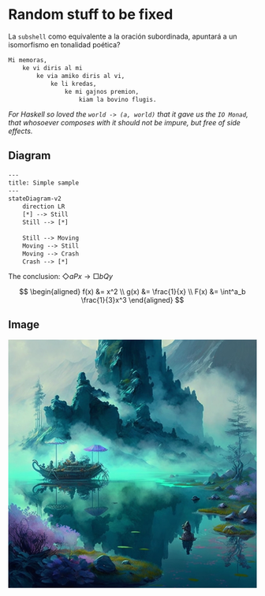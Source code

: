 # Random stuff to be fixed

La `subshell` como equivalente a la oración subordinada, apuntará a un
isomorfismo en tonalidad poética?


```plaintext
Mi memoras,
    ke vi diris al mi
        ke via amiko diris al vi,
            ke li kredas,
                ke mi gajnos premion,
                    kiam la bovino flugis.
```

_For Haskell so loved the `world -> (a, world)` that it gave us the
`IO Monad`, that whosoever composes with it should not be impure,
but free of side effects._

## Diagram

```mermaid
---
title: Simple sample
---
stateDiagram-v2
    direction LR
    [*] --> Still
    Still --> [*]

    Still --> Moving
    Moving --> Still
    Moving --> Crash
    Crash --> [*]
```

The conclusion: $\Diamond aPx \rightarrow \Box bQy$

$$
\begin{aligned}
    f(x) &= x^2 \\
    g(x) &= \frac{1}{x} \\
    F(x) &= \int^a_b \frac{1}{3}x^3
\end{aligned}
$$



## Image

![tealake](public/image.webp)
